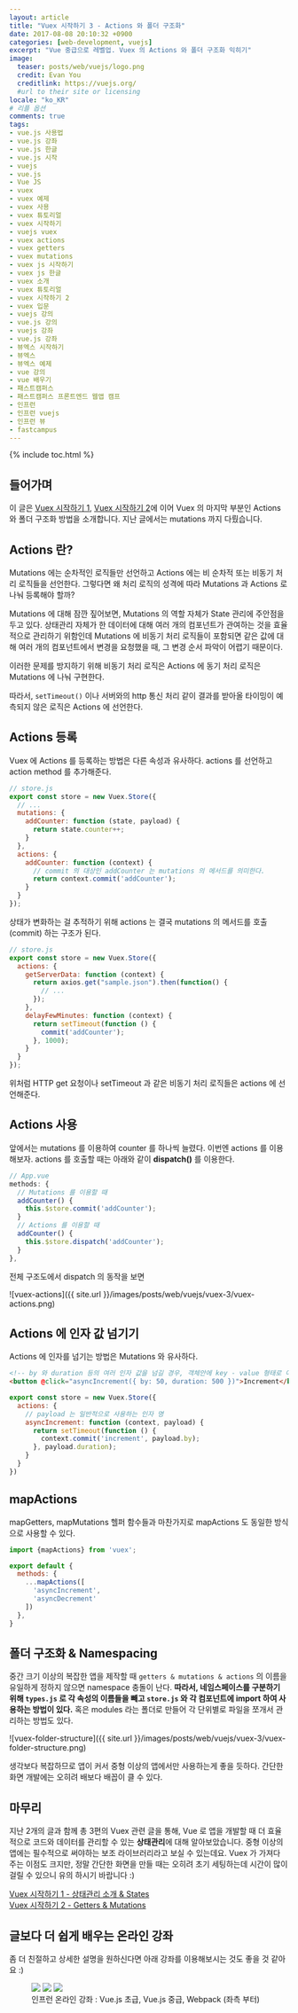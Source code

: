 ```yaml
---
layout: article
title: "Vuex 시작하기 3 - Actions 와 폴더 구조화"
date: 2017-08-08 20:10:32 +0900
categories: [web-development, vuejs]
excerpt: "Vue 중급으로 레벨업. Vuex 의 Actions 와 폴더 구조화 익히기"
image:
  teaser: posts/web/vuejs/logo.png
  credit: Evan You
  creditlink: https://vuejs.org/
  #url to their site or licensing
locale: "ko_KR"
# 리플 옵션
comments: true
tags:
- vue.js 사용법
- vue.js 강좌
- vue.js 한글
- vue.js 시작
- vuejs
- vue.js
- Vue JS
- vuex
- vuex 예제
- vuex 사용
- vuex 튜토리얼
- vuex 시작하기
- vuejs vuex
- vuex actions
- vuex getters
- vuex mutations
- vuex js 시작하기
- vuex js 한글
- vuex 소개
- vuex 튜토리얼
- vuex 시작하기 2
- vuex 입문
- vuejs 강의
- vue.js 강의
- vuejs 강좌
- vue.js 강좌
- 뷰엑스 시작하기
- 뷰엑스
- 뷰엑스 예제
- vue 강의
- vue 배우기
- 패스트캠퍼스
- 패스트캠퍼스 프론트엔드 웹앱 캠프
- 인프런
- 인프런 vuejs
- 인프런 뷰
- fastcampus
---
```

{% include toc.html %}

## 들어가며
이 글은 [Vuex 시작하기 1](https://joshua1988.github.io/web-development/vuejs/vuex-start/), [Vuex 시작하기 2](https://joshua1988.github.io/web-development/vuejs/vuex-getters-mutations/)에 이어 Vuex 의 마지막 부분인
Actions 와 폴더 구조화 방법을 소개합니다. 지난 글에서는 mutations 까지 다뤘습니다.

## Actions 란?
Mutations 에는 순차적인 로직들만 선언하고 Actions 에는 비 순차적 또는 비동기 처리 로직들을 선언한다.
그렇다면 왜 처리 로직의 성격에 따라 Mutations 과 Actions 로 나눠 등록해야 할까?

Mutations 에 대해 잠깐 짚어보면, Mutations 의 역할 자체가 State 관리에 주안점을 두고 있다.
상태관리 자체가 한 데이터에 대해 여러 개의 컴포넌트가 관여하는 것을 효율적으로 관리하기 위함인데
Mutations 에 비동기 처리 로직들이 포함되면
같은 값에 대해 여러 개의 컴포넌트에서 변경을 요청했을 때, 그 변경 순서 파악이 어렵기 때문이다.

<p class="notice">이러한 문제를 방지하기 위해 비동기 처리 로직은 Actions 에 동기 처리 로직은 Mutations 에 나눠 구현한다.</p>

따라서, `setTimeout()` 이나 서버와의 http 통신 처리 같이 결과를 받아올 타이밍이 예측되지 않은 로직은 Actions 에 선언한다.

## Actions 등록
Vuex 에 Actions 를 등록하는 방법은 다른 속성과 유사하다.
actions 를 선언하고 action method 를 추가해준다.

```js
// store.js
export const store = new Vuex.Store({
  // ...
  mutations: {
    addCounter: function (state, payload) {
      return state.counter++;
    }
  },
  actions: {
    addCounter: function (context) {
      // commit 의 대상인 addCounter 는 mutations 의 메서드를 의미한다.
      return context.commit('addCounter');
    }
  }
});
```

상태가 변화하는 걸 추적하기 위해 actions 는 결국 mutations 의 메서드를 호출(commit) 하는 구조가 된다.

```js
// store.js
export const store = new Vuex.Store({
  actions: {
    getServerData: function (context) {
      return axios.get("sample.json").then(function() {
        // ...
      });
    },
    delayFewMinutes: function (context) {
      return setTimeout(function () {
        commit('addCounter');
      }, 1000);
    }
  }
});
```

위처럼 HTTP get 요청이나 setTimeout 과 같은 비동기 처리 로직들은 actions 에 선언해준다.

## Actions 사용
앞에서는 mutations 를 이용하여 counter 를 하나씩 늘렸다. 이번엔 actions 를 이용해보자.
actions 를 호출할 때는 아래와 같이 **dispatch()** 를 이용한다.

```js
// App.vue
methods: {
  // Mutations 를 이용할 때
  addCounter() {
    this.$store.commit('addCounter');
  }
  // Actions 를 이용할 때
  addCounter() {
    this.$store.dispatch('addCounter');
  }
},
```

전체 구조도에서 dispatch 의 동작을 보면

![vuex-actions]({{ site.url }}/images/posts/web/vuejs/vuex-3/vuex-actions.png)

## Actions 에 인자 값 넘기기
Actions 에 인자를 넘기는 방법은 Mutations 와 유사하다.

```html
<!-- by 와 duration 등의 여러 인자 값을 넘길 경우, 객체안에 key - value 형태로 여러 값을 넘길 수 있다 -->
<button @click="asyncIncrement({ by: 50, duration: 500 })">Increment</button>
```

```js
export const store = new Vuex.Store({
  actions: {
    // payload 는 일반적으로 사용하는 인자 명
    asyncIncrement: function (context, payload) {
      return setTimeout(function () {
        context.commit('increment', payload.by);
      }, payload.duration);
    }
  }
})
```

## mapActions
mapGetters, mapMutations 헬퍼 함수들과 마찬가지로 mapActions 도 동일한 방식으로 사용할 수 있다.

```js
import {mapActions} from 'vuex';

export default {
  methods: {
    ...mapActions([
      'asyncIncrement',
      'asyncDecrement'
    ])
  },
}
```

## 폴더 구조화 & Namespacing
중간 크기 이상의 복잡한 앱을 제작할 때 `getters & mutations & actions` 의 이름을 유일하게 정하지 않으면 namespace 충돌이 난다.
**따라서, 네임스페이스를 구분하기 위해 `types.js` 로 각 속성의 이름들을 빼고 `store.js` 와 각 컴포넌트에 import 하여 사용하는 방법이 있다.**
혹은 modules 라는 폴더로 만들어 각 단위별로 파일을 쪼개서 관리하는 방법도 있다.

![vuex-folder-structure]({{ site.url }}/images/posts/web/vuejs/vuex-3/vuex-folder-structure.png)

생각보다 복잡하므로 앱이 커서 중형 이상의 앱에서만 사용하는게 좋을 듯하다. 간단한 화면 개발에는 오히려 배보다 배꼽이 클 수 있다.

## 마무리
지난 2개의 글과 함께 총 3편의 Vuex 관련 글을 통해,
Vue 로 앱을 개발할 때 더 효율적으로 코드와 데이터를 관리할 수 있는 **상태관리**에 대해 알아보았습니다.
중형 이상의 앱에는 필수적으로 써야하는 보조 라이브러리라고 보실 수 있는데요.
Vuex 가 가져다 주는 이점도 크지만, 정말 간단한 화면을 만들 때는 오히려 초기 세팅하는데 시간이 많이 걸릴 수 있으니
유의 하시기 바랍니다 :)

[Vuex 시작하기 1 - 상태관리 소개 & States](https://joshua1988.github.io/web-development/vuejs/vuex-start/) <br>
[Vuex 시작하기 2 - Getters & Mutations](https://joshua1988.github.io/web-development/vuejs/vuex-getters-mutations/)

## 글보다 더 쉽게 배우는 온라인 강좌
좀 더 친절하고 상세한 설명을 원하신다면 아래 강좌를 이용해보시는 것도 좋을 것 같아요 :)

<figure class="third">
	<a href="https://www.inflearn.com/course/vue-pwa-vue-js-%EA%B8%B0%EB%B3%B8/"><img src="{{ site.url }}/images/posts/web/inflearn/vuejs-basic.png"></a>
	<a href="https://www.inflearn.com/course/vue-pwa-vue-js-%EC%A4%91%EA%B8%89/"><img src="{{ site.url }}/images/posts/web/inflearn/vue-intermediate.png"></a>
	<a href="https://www.inflearn.com/course/webpack-%EC%9B%B9%ED%8C%A9-%EA%B0%95%EC%A2%8C/"><img src="{{ site.url }}/images/posts/web/inflearn/webpack.png"></a>
	<figcaption>인프런 온라인 강좌 : Vue.js 초급, Vue.js 중급, Webpack (좌측 부터)</figcaption>
</figure>
